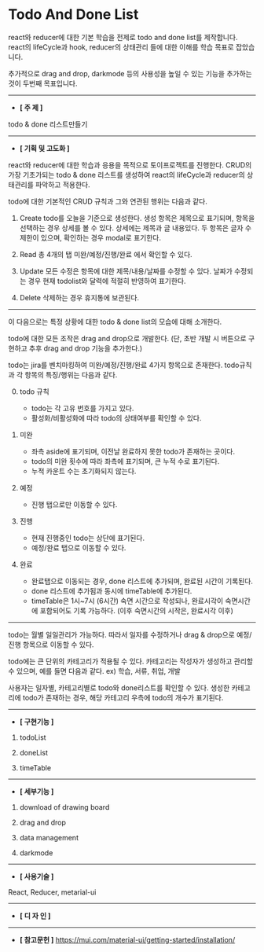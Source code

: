 # Todo And Done List

react와 reducer에 대한 기본 학습을 전제로 todo and done list를 제작합니다.
react의 lifeCycle과 hook, reducer의 상태관리 들에 대한 이해를 학습 목표로 잡았습니다.

추가적으로 drag and drop, darkmode 등의 사용성을 높일 수 있는 기능을 추가하는 것이 두번째 목표입니다.

---

- **[ 주 제 ]**

todo & done 리스트만들기

---

- **[ 기획 및 고도화 ]**

react와 reducer에 대한 학습과 응용을 목적으로 토이프로젝트를 진행한다.
CRUD의 가장 기초가되는 todo & done 리스트를 생성하여 react의 lifeCycle과 reducer의 상태관리를 파악하고 적용한다.

todo에 대한 기본적인 CRUD 규칙과 그와 연관된 행위는 다음과 같다.

1. Create
   todo를 오늘을 기준으로 생성한다. 생성 항목은 제목으로 표기되며, 항목을 선택하는 경우 상세를 볼 수 있다.
   상세에는 제목과 글 내용있다. 두 항목은 글자 수 제한이 있으며, 확인하는 경우 modal로 표기한다.

2. Read
   총 4개의 탭 미완/예정/진행/완료 에서 확인할 수 있다.

3. Update
   모든 수정은 항목에 대한 제목/내용/날짜를 수정할 수 있다.
   날짜가 수정되는 경우 현재 todolist와 달력에 적절히 반영하여 표기한다.

4. Delete
   삭제하는 경우 휴지통에 보관된다.

---

이 다음으로는 특정 상황에 대한 todo & done list의 모습에 대해 소개한다.

todo에 대한 모든 조작은 drag and drop으로 개발한다.
(단, 초반 개발 시 버튼으로 구현하고 추후 drag and drop 기능을 추가한다.)

todo는 jira를 벤치마킹하여 미완/예정/진행/완료 4가지 항목으로 존재한다.
todo규칙과 각 항목의 특징/행위는 다음과 같다.

0. todo 규칙

   - todo는 각 고유 번호를 가지고 있다.
   - 활성화/비활성화에 따라 todo의 상태여부를 확인할 수 있다.

1. 미완

   - 좌측 aside에 표기되며, 이전날 완료하지 못한 todo가 존재하는 곳이다.
   - todo의 미완 횟수에 따라 좌측에 표기되며, 큰 누적 수로 표기된다.
   - 누적 카운트 수는 초기화되지 않는다.

2. 예정

   - 진행 탭으로만 이동할 수 있다.

3. 진행

   - 현재 진행중인 todo는 상단에 표기된다.
   - 예정/완료 탭으로 이동할 수 있다.

4. 완료
   - 완료탭으로 이동되는 경우, done 리스트에 추가되며, 완료된 시간이 기록된다.
   - done 리스트에 추가됨과 동시에 timeTable에 추가된다.
   - timeTable은 1시~7시 (6시간) 숙면 시간으로 작성되나, 완료시각이 숙면시간에 포함되어도 기록 가능하다. (이후 숙면시간의 시작은, 완료시각 이후)

---

todo는 월별 일일관리가 가능하다.
따라서 일자를 수정하거나 drag & drop으로 예정/진행 항목으로 이동할 수 있다.

todo에는 큰 단위의 카테고리가 적용될 수 있다.
카테고리는 작성자가 생성하고 관리할 수 있으며, 예를 들면 다음과 같다.
ex) 학습, 서류, 취업, 개발

사용자는 일자별, 카테고리별로 todo와 done리스트를 확인할 수 있다.
생성한 카테고리에 todo가 존재하는 경우, 해당 카테고리 우측에 todo의 개수가 표기된다.

---

- **[ 구현기능 ]**

1. todoList

2. doneList

3. timeTable

---

- **[ 세부기능 ]**

1. download of drawing board

2. drag and drop

3. data management

4. darkmode

---

- **[ 사용기술 ]**

React, Reducer, metarial-ui

---

- **[ 디 자 인 ]**

---

- **[ 참고문헌 ]**
  https://mui.com/material-ui/getting-started/installation/
